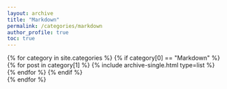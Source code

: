 ```yaml
---
layout: archive
title: "Markdown"
permalink: /categories/markdown
author_profile: true
toc: true
---
```

{% for category in site.categories %}
  {% if category[0] == "Markdown" %}
    {% for post in category[1] %}
      {% include archive-single.html type=list %}
    {% endfor %}
  {% endif %}  
{% endfor %}

